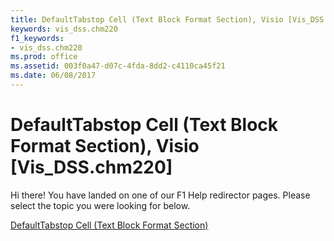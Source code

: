 ```yaml
---
title: DefaultTabstop Cell (Text Block Format Section), Visio [Vis_DSS.chm220]
keywords: vis_dss.chm220
f1_keywords:
- vis_dss.chm220
ms.prod: office
ms.assetid: 003f0a47-d07c-4fda-8dd2-c4110ca45f21
ms.date: 06/08/2017
---
```



# DefaultTabstop Cell (Text Block Format Section), Visio [Vis_DSS.chm220]

Hi there! You have landed on one of our F1 Help redirector pages. Please select the topic you were looking for below.

[DefaultTabstop Cell (Text Block Format Section)](http://msdn.microsoft.com/library/3b3e458a-206c-8699-8bf7-da80f4350706%28Office.15%29.aspx)

